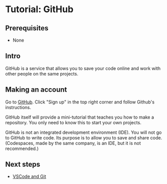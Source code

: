 # Tutorial: GitHub

## Prerequisites

- None

## Intro

GitHub is a service that allows you to save your code online and work with other people on the same projects.

## Making an account

Go to [GitHub](https://github.com). Click "Sign up" in the top right corner and follow Github's instructions.

GitHub itself will provide a mini-tutorial that teaches you how to make a repository. You only need to know this to start your own projects.

GitHub is not an integrated development environment (IDE). You will not go to GitHub to write code. Its purpose is to allow you to save and share code. (Codespaces, made by the same company, is an IDE, but it is not recommended.)

## Next steps

- [VSCode and Git](https://iraxon.github.io/tutorial-vscode-git)
